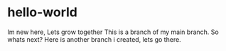 # hello-world
Im new here, Lets grow together 
This is a branch of my main branch. So whats next?
Here is another branch i created, lets go there.
